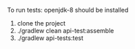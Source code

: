 
To  run tests: 
 openjdk-8 should be installed
 
 1. clone the project
 2. ./gradlew clean api-test:assemble
 3. ./gradlew api-tests:test


